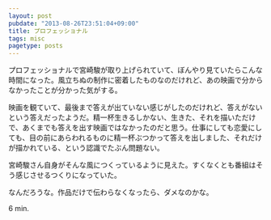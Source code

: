 ```yaml
---
layout: post
pubdate: "2013-08-26T23:51:04+09:00"
title: プロフェッショナル
tags: misc
pagetype: posts
---
```

プロフェッショナルで宮崎駿が取り上げられていて、ぼんやり見ていたらこんな時間になった。風立ちぬの制作に密着したものなのだけれど、あの映画で分からなかったことが分かった気がする。

映画を観ていて、最後まで答えが出ていない感じがしたのだけれど、答えがないという答えだったようだ。精一杯生きるしかない、生きた、それを描いただけで、あくまでも答えを出す映画ではなかったのだと思う。仕事にしても恋愛にしても、目の前にあらわれるものに精一杯ぶつかって答えを出しました、それだけが描かれている、という認識でたぶん問題ない。

宮崎駿さん自身がそんな風につくっているように見えた。すくなくとも番組はそう感じさせるつくりになっていた。

なんだろうな。作品だけで伝わらなくなったら、ダメなのかな。

6 min.
